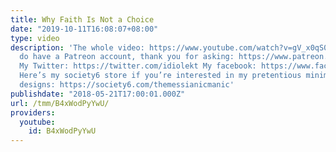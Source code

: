 ```yaml
---
title: Why Faith Is Not a Choice
date: "2019-10-11T16:08:07+08:00"
type: video
description: 'The whole video: https://www.youtube.com/watch?v=gV_x0qS01HQ Yes, I
  do have a Patreon account, thank you for asking: https://www.patreon.com/themessianicmanic
  My Twitter: https://twitter.com/idiolekt My facebook: https://www.facebook.com/themessianicmanic/
  Here’s my society6 store if you’re interested in my pretentious minimalist poster
  designs: https://society6.com/themessianicmanic'
publishdate: "2018-05-21T17:00:01.000Z"
url: /tmm/B4xWodPyYwU/
providers:
  youtube:
    id: B4xWodPyYwU
---
```

